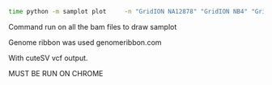 ```bash 
time python -m samplot plot     -n "GridION NA12878" "GridION NB4" "GridION 22Rv1" "PromethION NA12878" "PromethION NB4" "Promethion 22Rv1" -b barcode01_sort.bam barcode02_sort.bam barcode03_sort.bam all_barcode05.unblocked.fastq.bam all_barcode06.sequenced.fastq.bam all_barcode07.sequenced.fastq.bam -o figure_4_prom.png -c chr15 -s 74020000 -e 74020001 -c chr17 -e 40345002 -s 40345001 --zoom 50000 -t BND
```

Command run on all the bam files to draw samplot

Genome ribbon was used genomeribbon.com

With cuteSV vcf output.

MUST BE RUN ON CHROME